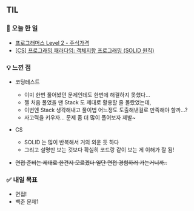 ## TIL
### 📌 오늘 한 일
- [프로그래머스 Level 2 - 주식가격](https://jelliclesu.github.io/algorithm/%ED%94%84%EB%A1%9C%EA%B7%B8%EB%9E%98%EB%A8%B8%EC%8A%A4/2025/04/23/algo.html)
- [[CS] 프로그래밍 패러다임: 객체지향 프로그래밍 (SOLID 원칙)](https://jelliclesu.github.io/cs/%ED%94%84%EB%A1%9C%EA%B7%B8%EB%9E%98%EB%B0%8D%20%ED%8C%A8%EB%9F%AC%EB%8B%A4%EC%9E%84/2025/04/23/cs.html)

### 💡 느낀 점
- 코딩테스트
  - 이미 한번 풀어봤던 문제인데도 한번에 해결하지 못했다...
  - 젤 처음 풀었을 땐 Stack 도 제대로 활용할 줄 몰랐었는데,
  - 이번엔 Stack 생각해내고 풀이법 어느정도 도출해낸걸로 만족해야 할까...?
  - 사고력을 키우자... 문제 좀 더 많이 풀어보자 제발~
- CS
  - SOLID 는 많이 반복해서 거의 외운 듯 하다
  - 그리고 설명만 보는 것보다 확실히 코드랑 같이 보는 게 이해가 잘 됨!
   
- ~~면접 준비는 제대로 한건지 모르겠다 일단 면접 경험하러 가는거니까..~~

### ✅ 내일 목표
- 면접!
- 백준 문제1
